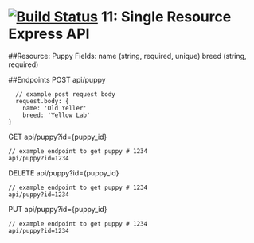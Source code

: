 [![Build Status](https://travis-ci.org/JPLaw/11-12-mongodb-express-api.svg?branch=master)](https://travis-ci.org/JPLaw/11-12-mongodb-express-api)  11: Single Resource Express API
=========

##Resource: Puppy
Fields: 
name (string, required, unique)
breed (string, required)

##Endpoints
POST api/puppy
```
  // example post request body
  request.body: {
    name: 'Old Yeller'
    breed: 'Yellow Lab'
}
```

GET api/puppy?id={puppy_id}
```
// example endpoint to get puppy # 1234
api/puppy?id=1234
```

DELETE api/puppy?id={puppy_id}
```
// example endpoint to get puppy # 1234
api/puppy?id=1234
```

PUT api/puppy?id={puppy_id}
```
// example endpoint to get puppy # 1234
api/puppy?id=1234
```


